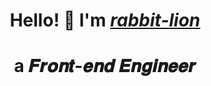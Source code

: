 <h1 align="center"> Hello! 👋  I'm <a href="https://github.com/rabbit-lion"><em>rabbit-lion</em></a></h1>
<h1 align="center">a 𝑭𝒓𝒐𝒏𝒕-𝒆𝒏𝒅 𝑬𝒏𝒈𝒊𝒏𝒆𝒆𝒓  </h1>
